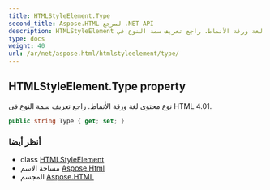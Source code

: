 ```yaml
---
title: HTMLStyleElement.Type
second_title: Aspose.HTML لمرجع .NET API
description: HTMLStyleElement ملكية. نوع محتوى لغة ورقة الأنماط. راجع تعريف سمة النوع في HTML 4.01.
type: docs
weight: 40
url: /ar/net/aspose.html/htmlstyleelement/type/
---
```

## HTMLStyleElement.Type property

نوع محتوى لغة ورقة الأنماط. راجع تعريف سمة النوع في HTML 4.01.

```csharp
public string Type { get; set; }
```

### أنظر أيضا

* class [HTMLStyleElement](../)
* مساحة الاسم [Aspose.Html](../../htmlstyleelement/)
* المجسم [Aspose.HTML](../../../)


